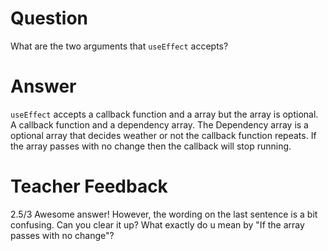 # Question

What are the two arguments that `useEffect` accepts? 

# Answer
`useEffect` accepts a callback function and a array but the array is optional.
A callback function and a dependency array.
The Dependency array is a optional array that decides weather or not the callback function repeats. If the array passes with no change then the callback will stop running.

# Teacher Feedback
2.5/3
Awesome answer! However, the wording on the last sentence is a bit confusing. Can you clear it up? What exactly do u mean by "If the array passes with no change"? 